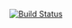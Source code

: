 [![Build Status](https://travis-ci.org/locdle/Gas-In-Town.svg?branch=master)](https://travis-ci.org/locdle/Gas-In-Town)
